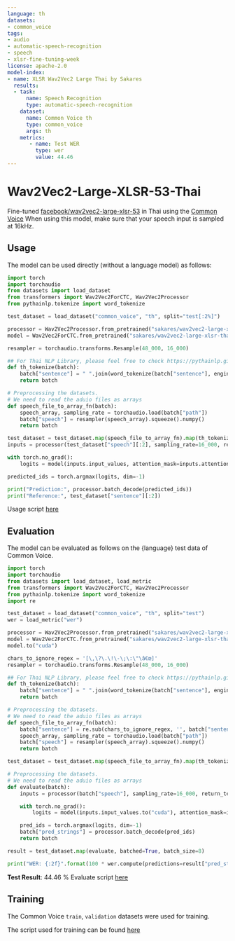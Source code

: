 ```yaml
---
language: th
datasets:
- common_voice
tags:
- audio
- automatic-speech-recognition
- speech
- xlsr-fine-tuning-week
license: apache-2.0
model-index:
- name: XLSR Wav2Vec2 Large Thai by Sakares
  results:
  - task: 
      name: Speech Recognition
      type: automatic-speech-recognition
    dataset:
      name: Common Voice th
      type: common_voice
      args: th  
    metrics:
       - name: Test WER
         type: wer
         value: 44.46
---
```


# Wav2Vec2-Large-XLSR-53-Thai

Fine-tuned [facebook/wav2vec2-large-xlsr-53](https://huggingface.co/facebook/wav2vec2-large-xlsr-53) in Thai using the [Common Voice](https://huggingface.co/datasets/common_voice)
When using this model, make sure that your speech input is sampled at 16kHz.

## Usage

The model can be used directly (without a language model) as follows:

```python
import torch
import torchaudio
from datasets import load_dataset
from transformers import Wav2Vec2ForCTC, Wav2Vec2Processor
from pythainlp.tokenize import word_tokenize

test_dataset = load_dataset("common_voice", "th", split="test[:2%]")

processor = Wav2Vec2Processor.from_pretrained("sakares/wav2vec2-large-xlsr-thai-demo")
model = Wav2Vec2ForCTC.from_pretrained("sakares/wav2vec2-large-xlsr-thai-demo")

resampler = torchaudio.transforms.Resample(48_000, 16_000)

## For Thai NLP Library, please feel free to check https://pythainlp.github.io/docs/2.2/api/tokenize.html
def th_tokenize(batch):
    batch["sentence"] = " ".join(word_tokenize(batch["sentence"], engine="newmm"))
    return batch

# Preprocessing the datasets.
# We need to read the aduio files as arrays
def speech_file_to_array_fn(batch):
	speech_array, sampling_rate = torchaudio.load(batch["path"])
	batch["speech"] = resampler(speech_array).squeeze().numpy()
	return batch

test_dataset = test_dataset.map(speech_file_to_array_fn).map(th_tokenize)
inputs = processor(test_dataset["speech"][:2], sampling_rate=16_000, return_tensors="pt", padding=True)

with torch.no_grad():
	logits = model(inputs.input_values, attention_mask=inputs.attention_mask).logits

predicted_ids = torch.argmax(logits, dim=-1)

print("Prediction:", processor.batch_decode(predicted_ids))
print("Reference:", test_dataset["sentence"][:2])
```
Usage script [here](https://colab.research.google.com/drive/1w0VywsBtjrO2pHHPmiPugYI9yeF8nUKg?usp=sharing)

## Evaluation

The model can be evaluated as follows on the {language} test data of Common Voice.


```python
import torch
import torchaudio
from datasets import load_dataset, load_metric
from transformers import Wav2Vec2ForCTC, Wav2Vec2Processor
from pythainlp.tokenize import word_tokenize
import re

test_dataset = load_dataset("common_voice", "th", split="test")
wer = load_metric("wer")

processor = Wav2Vec2Processor.from_pretrained("sakares/wav2vec2-large-xlsr-thai-demo")
model = Wav2Vec2ForCTC.from_pretrained("sakares/wav2vec2-large-xlsr-thai-demo")
model.to("cuda")

chars_to_ignore_regex = '[\,\?\.\!\-\;\:\"\â€œ]'
resampler = torchaudio.transforms.Resample(48_000, 16_000)

## For Thai NLP Library, please feel free to check https://pythainlp.github.io/docs/2.2/api/tokenize.html
def th_tokenize(batch):
    batch["sentence"] = " ".join(word_tokenize(batch["sentence"], engine="newmm"))
    return batch

# Preprocessing the datasets.
# We need to read the aduio files as arrays
def speech_file_to_array_fn(batch):
	batch["sentence"] = re.sub(chars_to_ignore_regex, '', batch["sentence"]).lower()
	speech_array, sampling_rate = torchaudio.load(batch["path"])
	batch["speech"] = resampler(speech_array).squeeze().numpy()
	return batch

test_dataset = test_dataset.map(speech_file_to_array_fn).map(th_tokenize)

# Preprocessing the datasets.
# We need to read the aduio files as arrays
def evaluate(batch):
	inputs = processor(batch["speech"], sampling_rate=16_000, return_tensors="pt", padding=True)

	with torch.no_grad():
		logits = model(inputs.input_values.to("cuda"), attention_mask=inputs.attention_mask.to("cuda")).logits

	pred_ids = torch.argmax(logits, dim=-1)
	batch["pred_strings"] = processor.batch_decode(pred_ids)
	return batch

result = test_dataset.map(evaluate, batched=True, batch_size=8)

print("WER: {:2f}".format(100 * wer.compute(predictions=result["pred_strings"], references=result["sentence"])))
```

**Test Result**: 44.46 %
Evaluate script [here](https://colab.research.google.com/drive/1WZGtHKWXBztRsuXHIdebf6uoAsp7rTnK?usp=sharing)

## Training

The Common Voice `train`, `validation` datasets were used for training.

The script used for training can be found [here](https://colab.research.google.com/drive/18oUbeZgBGSkz16zC_WOa154QZOdmvjyt?usp=sharing)
